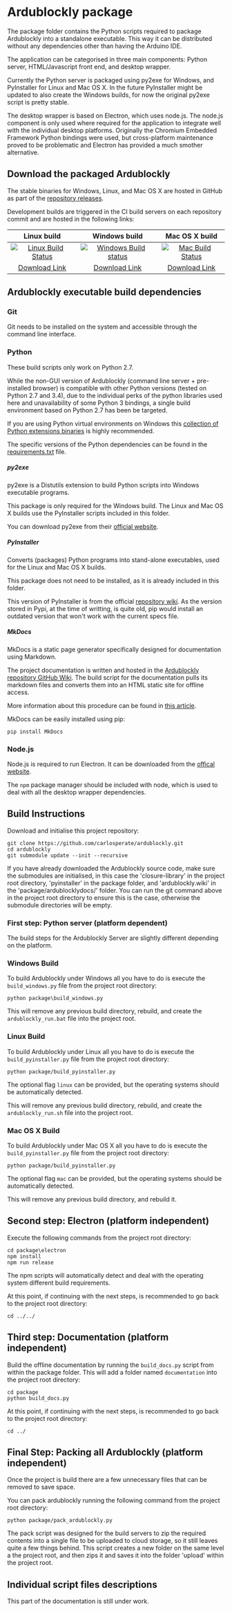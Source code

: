 # Ardublockly package
The package folder contains the Python scripts required to package Ardublockly into a standalone executable. This way it can be distributed without any dependencies other than having the Arduino IDE.

The application can be categorised in three main components: Python server, HTML/Javascript front end, and desktop wrapper.

Currently the Python server is packaged using py2exe for Windows, and PyInstaller for Linux and Mac OS X. In the future PyInstaller might be updated to also create the Windows builds, for now the original py2exe script is pretty stable.

The desktop wrapper is based on Electron, which uses node.js. The node.js component is only used where required for the application to integrate well with the individual desktop platforms. Originally the Chromium Embedded Framework Python bindings were used, but cross-platform maintenance proved to be problematic and Electron has provided a much smother alternative.


## Download the packaged Ardublockly
The stable binaries for Windows, Linux, and Mac OS X are hosted in GitHub as part of the [repository releases][1].

Development builds are triggered in the CI build servers on each repository commit and are hosted in the following links:

| Linux build         | Windows build       | Mac OS X build       |
|:-------------------:|:-------------------:|:--------------------:|
| [![Linux Build Status](https://circleci.com/gh/carlosperate/ardublockly/tree/master.svg?style=svg)](https://circleci.com/gh/carlosperate/ardublockly/tree/master) | [![Windows Build status](https://ci.appveyor.com/api/projects/status/t877g920hdiifc2i?svg=true)](https://ci.appveyor.com/project/carlosperate/ardublockly) | [![Mac Build Status](https://travis-ci.org/carlosperate/ardublockly.svg?branch=master)](https://travis-ci.org/carlosperate/ardublockly) |
| [Download Link][11] | [Download Link][12] | [Download Link][13]  |


## Ardublockly executable build dependencies

### Git
Git needs to be installed on the system and accessible through the command line interface.


### Python
These build scripts only work on Python 2.7.

While the non-GUI version of Ardublockly (command line server + pre-installed browser) is compatible with other Python versions (tested on Python 2.7 and 3.4), due to the individual perks of the python libraries used here and unavailability of some Python 3 bindings, a single build environment based on Python 2.7 has been be targeted.

If you are using Python virtual environments on Windows this [collection of Python extensions binaries][2] is highly recommended.

The specific versions of the Python dependencies can be found in the [requirements.txt][3] file.

##### py2exe
py2exe is a Distutils extension to build Python scripts into Windows executable programs.

This package is only required for the Windows build. The Linux and Mac OS X builds use the PyInstaller scripts included in this folder.

You can download py2exe from their [official website][6].

##### PyInstaller
Converts (packages) Python programs into stand-alone executables, used for the Linux and Mac OS X builds.

This package does not need to be installed, as it is already included in this folder.

This version of PyInstaller is from the official [repository wiki][9]. As the version stored in Pypi, at the time of writting, is quite old, pip would install an outdated version that won't work with the current specs file.

##### MkDocs
MkDocs is a static page generator specifically designed for documentation using Markdown.

The project documentation is written and hosted in the [Ardublockly repository GitHub Wiki][7]. The build script for the documentation pulls its markdown files and converts them into an HTML static site for offline access.

More information about this procedure can be found in [this article][8].

MkDocs can be easily installed using pip:

```
pip install MkDocs
```

### Node.js
Node.js is required to run Electron. It can be downloaded from the [offical website][14].

The `npm` package manager should be included with node, which is used to deal with all the desktop wrapper dependencies.


## Build Instructions
Download and initialise this project repository:

```
git clone https://github.com/carlosperate/ardublockly.git
cd ardublockly
git submodule update --init --recursive
```

If you have already downloaded the Ardublockly source code, make sure the submodules are initialised, in this case the 'closure-library' in the project root directory,  'pyinstaller' in the package folder, and 'ardublockly.wiki' in the 'package/ardublocklydocs/' folder. You can run the git command above in the project root directory to ensure this is the case, otherwise the submodule directories will be empty.

### First step: Python server (platform dependent)

The build steps for the Ardublockly Server are slightly different depending on the platform.

### Windows Build
To build Ardublockly under Windows all you have to do is execute the `build_windows.py` file from the project root directory:

```
python package\build_windows.py
```

This will remove any previous build directory, rebuild, and create the `ardublockly_run.bat` file into the project root.

### Linux Build
To build Ardublockly under Linux all you have to do is execute the `build_pyinstaller.py` file from the project root directory:

```
python package/build_pyinstaller.py
```

The optional flag `linux` can be provided, but the operating systems should be automatically detected.

This will remove any previous build directory, rebuild, and create the `ardublockly_run.sh` file into the project root.

### Mac OS X Build
To build Ardublockly under Mac OS X all you have to do is execute the `build_pyinstaller.py` file from the project root directory:

```
python package/build_pyinstaller.py
```

The optional flag `mac` can be provided, but the operating systems should be automatically detected.

This will remove any previous build directory, and rebuild it.


## Second step: Electron (platform independent)
Execute the following commands from the project root directory:

```
cd package\electron
npm install
npm run release
```

The npm scripts will automatically detect and deal with the operating system different build requirements.

At this point, if continuing with the next steps, is recommended to go back to the project root directory:

```
cd ../../
```

## Third step: Documentation (platform independent)

Build the offline documentation by running the `build_docs.py` script from within the package folder. This will add a folder named `documentation` into the project root directory:

```
cd package
python build_docs.py
```

At this point, if continuing with the next steps, is recommended to go back to the project root directory:

```
cd ../
```

## Final Step: Packing all Ardublockly (platform independent)
Once the project is build there are a few unnecessary files that can be removed to save space.

You can pack ardublockly running the following command from the project root directory:

```
python package/pack_ardublockly.py
```

The pack script was designed for the build servers to zip the required contents into a single file to be uploaded to cloud storage, so it still leaves quite a few things behind. This script creates a new folder on the same level a the project root, and then zips it and saves it into the folder 'upload' within the project root.


## Individual script files descriptions
This part of the documentation is still under work.

[1]: https://github.com/carlosperate/ardublockly/releases/
[2]: http://www.lfd.uci.edu/~gohlke/pythonlibs/
[3]: requirements.txt
[4]: http://www.wxpython.org/download.php
[5]: https://code.google.com/p/cefpython/
[6]: http://www.py2exe.org/
[7]: https://github.com/carlosperate/ardublockly/wiki
[8]: http://www.embeddedlog.com/static-docs-from-github-wiki.html
[9]: https://github.com/pyinstaller/pyinstaller/wiki
[10]: http://ardublockly-builds.s3-website-us-west-2.amazonaws.com/index.html
[11]: http://ardublockly-builds.s3-website-us-west-2.amazonaws.com/index.html?prefix=linux/
[12]: http://ardublockly-builds.s3-website-us-west-2.amazonaws.com/index.html?prefix=windows/
[13]: http://ardublockly-builds.s3-website-us-west-2.amazonaws.com/index.html?prefix=mac/
[14]: https://nodejs.org
